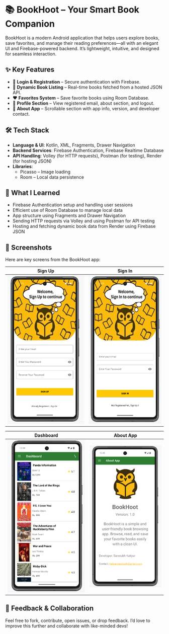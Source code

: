 # 📚 BookHoot – Your Smart Book Companion

BookHoot is a modern Android application that helps users explore books, save favorites, and manage their reading preferences—all with an elegant UI and Firebase-powered backend. It’s lightweight, intuitive, and designed for seamless interaction.



## ✨ Key Features

- 🔐 **Login & Registration** – Secure authentication with Firebase.
- 📘 **Dynamic Book Listing** – Real-time books fetched from a hosted JSON API.
- ❤️ **Favorites System** – Save favorite books using Room Database.
- 👤 **Profile Section** – View registered email, about section, and logout.
- 🧾 **About App** – Scrollable section with app info, version, and developer contact.


## 🛠️ Tech Stack

- **Language & UI**: Kotlin, XML, Fragments, Drawer Navigation  
- **Backend Services**: Firebase Authentication, Firebase Realtime Database  
- **API Handling**: Volley (for HTTP requests), Postman (for testing), Render (for hosting JSON)  
- **Libraries**:  
  - Picasso – Image loading  
  - Room – Local data persistence  



## 🧠 What I Learned

- Firebase Authentication setup and handling user sessions  
- Efficient use of Room Database to manage local data  
- App structure using Fragments and Drawer Navigation  
- Sending HTTP requests via Volley and using Postman for API testing  
- Hosting and fetching dynamic book data from Render using Firebase JSON  



## 📸 Screenshots

Here are key screens from the BookHoot app:

| Sign Up | Sign In |
|---------|---------|
| ![Sign Up](https://github.com/SNH1221/BookHoot/blob/main/ScreenShots/SignUp.png?raw=true) | ![Sign In](https://github.com/SNH1221/BookHoot/blob/main/ScreenShots/SignIn.png?raw=true) |

| Dashboard | About App |
|-----------|-----------|
| ![Dashboard](https://github.com/SNH1221/BookHoot/blob/main/ScreenShots/Dashboard.png?raw=true) | ![About App](https://github.com/SNH1221/BookHoot/blob/main/ScreenShots/AboutApp.png?raw=true) |






## 🤝 Feedback & Collaboration

Feel free to fork, contribute, open issues, or drop feedback. I’d love to improve this further and collaborate with like-minded devs!


